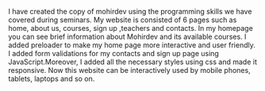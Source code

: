 I have created the copy of mohirdev using the programming skills we have covered during seminars. My website is consisted of 6 pages such as home, about us, courses, sign up ,teachers and contacts. In my homepage you can see brief information about Mohirdev and its available courses. I added preloader to make my home page more interactive and user friendly. I added form validations for my contacts and sign up page using JavaScript.Moreover, I added all the necessary styles using css and made it responsive. Now this website can be interactively used by mobile phones, tablets, laptops and so on. 